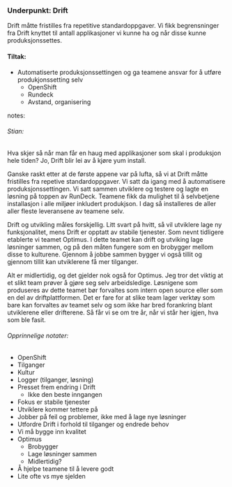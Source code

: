 ### Underpunkt: Drift

Drift måtte fristilles fra repetitive standardoppgaver.
Vi fikk begrensninger fra Drift knyttet til antall applikasjoner vi kunne ha og når disse kunne produksjonssettes.

#### Tiltak:
* Automatiserte produksjonssettingen og ga teamene ansvar for å utføre produkjonssetting selv 
  * OpenShift
  * Rundeck
  * Avstand, organisering

notes:
###### Stian:

Hva skjer så når man får en haug med applikasjoner som skal i produksjon hele tiden?
Jo, Drift blir lei av å kjøre yum install. 

Ganske raskt etter at de første appene var på lufta, så vi at Drift måtte fristilles fra repetive standardoppgaver. 
Vi satt da igang med å automatisere produksjonssettingen. Vi satt sammen utviklere og testere og lagte en løsning på toppen av RunDeck. Teamene fikk da mulighet til å selvbetjene installasjon i alle miljøer inkludert produkjson. I dag så installeres de aller aller fleste leveransene av teamene selv. 

Drift og utvikling måles forskjellig. Litt svart på hvitt, så vil utviklere lage ny funksjonalitet, mens Drift er opptatt av stabile tjenester. Som nevnt tidligere etablerte vi teamet Optimus. I dette teamet kan drift og utviking lage løsninger sammen, og på den måten fungere som en brobygger mellom disse to kulturene. Gjennom å jobbe sammen bygger vi også tillit og gjennom tillit kan utviklerene få mer tilganger. 

Alt er midlertidig, og det gjelder nok også for Optimus. Jeg tror det viktig at et slikt team prøver å gjøre seg selv arbeidsledige. Løsnigene som produseres av dette teamet bør forvaltes som intern open source eller som en del av driftplattformen. Det er fare for at slike team lager verktøy som bare kan forvaltes av teamet selv og som ikke har bred forankring blant utviklerene eller drifterene. Så får vi se om tre år, når vi står her igjen, hva som ble fasit.



###### Opprinnelige notater:
* OpenShift
* Tilganger
* Kultur
* Logger (tilganger, løsning)
* Presset frem endring i Drift
  * Ikke den beste inngangen
* Fokus er stabile tjenester
* Utviklere kommer tettere på 
* Jobber på feil og problemer, ikke med å lage nye løsninger
* Utfordre Drift i forhold til tilganger og endrede behov
* Vi må bygge inn kvalitet
* Optimus
  * Brobygger
  * Lage løsninger sammen
  * Midlertidig?
* Å hjelpe teamene til å levere godt
* Lite ofte vs mye sjelden
